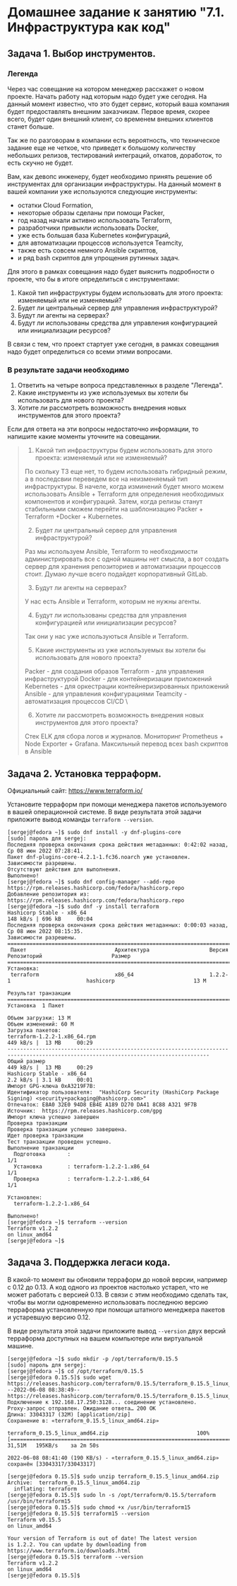 # Домашнее задание к занятию "7.1. Инфраструктура как код"

## Задача 1. Выбор инструментов.

### Легенда

Через час совещание на котором менеджер расскажет о новом проекте. Начать работу над которым надо
будет уже сегодня.
На данный момент известно, что это будет сервис, который ваша компания будет предоставлять внешним заказчикам.
Первое время, скорее всего, будет один внешний клиент, со временем внешних клиентов станет больше.

Так же по разговорам в компании есть вероятность, что техническое задание еще не четкое, что приведет к большому
количеству небольших релизов, тестирований интеграций, откатов, доработок, то есть скучно не будет.  

Вам, как девопс инженеру, будет необходимо принять решение об инструментах для организации инфраструктуры.
На данный момент в вашей компании уже используются следующие инструменты:
- остатки Сloud Formation,
- некоторые образы сделаны при помощи Packer,
- год назад начали активно использовать Terraform,
- разработчики привыкли использовать Docker,
- уже есть большая база Kubernetes конфигураций,
- для автоматизации процессов используется Teamcity,
- также есть совсем немного Ansible скриптов,
- и ряд bash скриптов для упрощения рутинных задач.  

Для этого в рамках совещания надо будет выяснить подробности о проекте, что бы в итоге определиться с инструментами:

1. Какой тип инфраструктуры будем использовать для этого проекта: изменяемый или не изменяемый?
1. Будет ли центральный сервер для управления инфраструктурой?
1. Будут ли агенты на серверах?
1. Будут ли использованы средства для управления конфигурацией или инициализации ресурсов?

В связи с тем, что проект стартует уже сегодня, в рамках совещания надо будет определиться со всеми этими вопросами.

### В результате задачи необходимо

1. Ответить на четыре вопроса представленных в разделе "Легенда".
1. Какие инструменты из уже используемых вы хотели бы использовать для нового проекта?
1. Хотите ли рассмотреть возможность внедрения новых инструментов для этого проекта?

Если для ответа на эти вопросы недостаточно информации, то напишите какие моменты уточните на совещании.

> 1. Какой тип инфраструктуры будем использовать для этого проекта: изменяемый или не изменяемый?
>
> По скольку ТЗ еще нет, то будем использовать гибридный режим, а в последсвии переведем все на неизменяемый тип инфраструктуры. В начеле,
> когда изминений будет много можем использовать Ansible + Terraform для определения необходимых компонентов и конфигураций. Затем, когда
> релизы станут стабильными сможем перейти на шаблонизацию Packer + Terraform +Docker + Kubernetes.
>
> 2. Будет ли центральный сервер для управления инфраструктурой?
>
> Раз мы используем Ansible, Terraform то необходимости администрировать все с одной машины нет смысла, а вот создать сервер для
> хранения репозиториев и автоматизации процессов стоит. Думаю лучше всего подайдет корпоративный GitLab.
>
> 3. Будут ли агенты на серверах?
>
> У нас есть Ansible и Terraform, которым не нужны агенты.
>
> 4. Будут ли использованы средства для управления конфигурацией или инициализации ресурсов?
>
> Так они у нас уже используються Ansible и Terraform.
>
> 5. Какие инструменты из уже используемых вы хотели бы использовать для нового проекта?
>
> Packer - для создания образов
> Terraform - для управления инфраструктурой
> Docker - для контейнеризации приложений
> Kebernetes - для оркестрации контейнеризированных приложений
> Ansible - для управления конфигурациями
> Teamcity - автоматизация процессов CI/CD \
>
> 6. Хотите ли рассмотреть возможность внедрения новых инструментов для этого проекта?
>
> Стек ELK для сбора логов и журналов.
> Мониторинг Prometheus + Node Exporter + Grafana.
> Максильный перевод всех bash скриптов в Ansible


## Задача 2. Установка терраформ.

Официальный сайт: https://www.terraform.io/

Установите терраформ при помощи менеджера пакетов используемого в вашей операционной системе.
В виде результата этой задачи приложите вывод команды `terraform --version`.

```shell
[sergej@fedora ~]$ sudo dnf install -y dnf-plugins-core
[sudo] пароль для sergej:
Последняя проверка окончания срока действия метаданных: 0:42:02 назад, Ср 08 июн 2022 07:28:41.
Пакет dnf-plugins-core-4.2.1-1.fc36.noarch уже установлен.
Зависимости разрешены.
Отсутствуют действия для выполнения.
Выполнено!
[sergej@fedora ~]$ sudo dnf config-manager --add-repo https://rpm.releases.hashicorp.com/fedora/hashicorp.repo
Добавление репозитория из: https://rpm.releases.hashicorp.com/fedora/hashicorp.repo
[sergej@fedora ~]$ sudo dnf -y install terraform
Hashicorp Stable - x86_64                                                                             148 kB/s | 696 kB     00:04    
Последняя проверка окончания срока действия метаданных: 0:00:03 назад, Ср 08 июн 2022 08:15:35.
Зависимости разрешены.
======================================================================================================================================
 Пакет                            Архитектура                   Версия                         Репозиторий                      Размер
======================================================================================================================================
Установка:
 terraform                        x86_64                        1.2.2-1                        hashicorp                         13 M

Результат транзакции
======================================================================================================================================
Установка  1 Пакет

Объем загрузки: 13 M
Объем изменений: 60 M
Загрузка пакетов:
terraform-1.2.2-1.x86_64.rpm                                                                          449 kB/s |  13 MB     00:29    
--------------------------------------------------------------------------------------------------------------------------------------
Общий размер                                                                                          449 kB/s |  13 MB     00:29     
Hashicorp Stable - x86_64                                                                             2.2 kB/s | 3.1 kB     00:01    
Импорт GPG-ключа 0xA3219F7B:
Идентификатор пользователя:  "HashiCorp Security (HashiCorp Package Signing) <security+packaging@hashicorp.com>"
Отпечаток: E8A0 32E0 94D8 EB4E A189 D270 DA41 8C88 A321 9F7B
Источник:  https://rpm.releases.hashicorp.com/gpg
Импорт ключа успешно завершен
Проверка транзакции
Проверка транзакции успешно завершена.
Идет проверка транзакции
Тест транзакции проведен успешно.
Выполнение транзакции
  Подготовка       :                                                                                                              1/1
  Установка        : terraform-1.2.2-1.x86_64                                                                                     1/1
  Проверка         : terraform-1.2.2-1.x86_64                                                                                     1/1

Установлен:
  terraform-1.2.2-1.x86_64                                                                                                            

Выполнено!
[sergej@fedora ~]$ terraform --version
Terraform v1.2.2
on linux_amd64
[sergej@fedora ~]$
```

## Задача 3. Поддержка легаси кода.

В какой-то момент вы обновили терраформ до новой версии, например с 0.12 до 0.13.
А код одного из проектов настолько устарел, что не может работать с версией 0.13.
В связи с этим необходимо сделать так, чтобы вы могли одновременно использовать последнюю версию терраформа установленную при помощи
штатного менеджера пакетов и устаревшую версию 0.12.

В виде результата этой задачи приложите вывод `--version` двух версий терраформа доступных на вашем компьютере
или виртуальной машине.

```shell
[sergej@fedora ~]$ sudo mkdir -p /opt/terraform/0.15.5
[sudo] пароль для sergej:
[sergej@fedora ~]$ cd /opt/terraform/0.15.5
[sergej@fedora 0.15.5]$ sudo wget https://releases.hashicorp.com/terraform/0.15.5/terraform_0.15.5_linux_amd64.zip
--2022-06-08 08:38:49--  https://releases.hashicorp.com/terraform/0.15.5/terraform_0.15.5_linux_amd64.zip
Подключение к 192.168.17.250:3128... соединение установлено.
Proxy-запрос отправлен. Ожидание ответа… 200 OK
Длина: 33043317 (32M) [application/zip]
Сохранение в: «terraform_0.15.5_linux_amd64.zip»

terraform_0.15.5_linux_amd64.zip                            100%[=========================================================================================================================================>]  31,51M   195KB/s    за 2m 50s  

2022-06-08 08:41:40 (190 KB/s) - «terraform_0.15.5_linux_amd64.zip» сохранён [33043317/33043317]

[sergej@fedora 0.15.5]$ sudo unzip terraform_0.15.5_linux_amd64.zip
Archive:  terraform_0.15.5_linux_amd64.zip
  inflating: terraform               
[sergej@fedora 0.15.5]$ sudo ln -s /opt/terraform/0.15.5/terraform /usr/bin/terraform15
[sergej@fedora 0.15.5]$ sudo chmod +x /usr/bin/terraform15
[sergej@fedora 0.15.5]$ terraform15 --version
Terraform v0.15.5
on linux_amd64

Your version of Terraform is out of date! The latest version
is 1.2.2. You can update by downloading from https://www.terraform.io/downloads.html
[sergej@fedora 0.15.5]$ terraform --version
Terraform v1.2.2
on linux_amd64
[sergej@fedora 0.15.5]$
```
